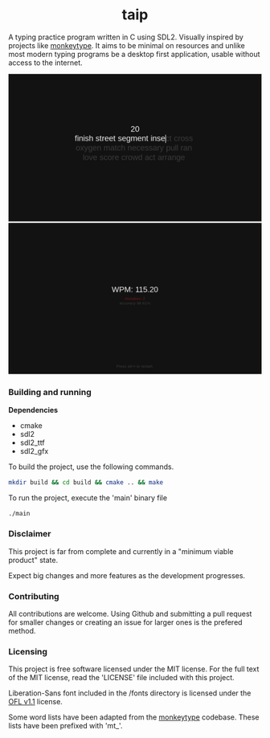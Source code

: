 <h1 align="center">taip</h1>

A typing practice program written in C using SDL2. Visually inspired by projects like [monkeytype](https://github.com/monkeytypegame/monkeytype). It aims to be minimal on resources and unlike most modern typing programs be a desktop first application, usable without access to the internet.

<img title="" src="img/preview1.png" alt="">

<img title="" src="img/preview2.png" alt="">

### Building and running

**Dependencies**

- cmake
- sdl2
- sdl2\_ttf
- sdl2\_gfx

To build the project, use the following commands.

```bash
mkdir build && cd build && cmake .. && make
```

To run the project, execute the 'main' binary file

```bash
./main
```

### Disclaimer

This project is far from complete and currently in a "minimum viable product" state.

Expect big changes and more features as the development progresses.

### Contributing

All contributions are welcome. Using Github and submitting a pull request for smaller changes or creating an issue for larger ones is the prefered method.

### Licensing

This project is free software licensed under the MIT license. For the full text of the MIT license, read the 'LICENSE' file included with this project.

Liberation-Sans font included in the /fonts directory is licensed under the [OFL v1.1](https://github.com/liberationfonts/liberation-fonts/blob/main/LICENSE) license.

Some word lists have been adapted from the [monkeytype](https://github.com/monkeytypegame/monkeytype) codebase. These lists have been prefixed with 'mt_'.
